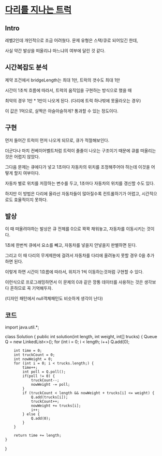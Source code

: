 # [다리를 지나는 트럭](https://school.programmers.co.kr/learn/courses/30/lessons/42583)

## Intro

레벨2인데 개인적으로 조금 어려웠다. 문제 유형은 스택/큐로 되어있긴 한데, 

사실 약간 발상을 떠올리냐 마느냐의 여부에 달린 것 같다.

## 시간복잡도 분석

제약 조건에서 bridgeLength는 최대 1만, 트럭의 갯수도 최대 1만

시간이 1초씩 흐름에 따라서, 트럭의 움직임을 구현하는 방식으로 했을 때

최악의 경우 1만 * 1만이 나오게 된다. (다리에 트럭 하나밖에 못올라오는 경우)

이 값은 1억으로, 살짝은 아슬아슬하게? 통과할 수 있는 정도이다.

## 구현

먼저 들어간 트럭이 먼저 나오게 되므로, 큐가 적절해보인다.

더군다나 마치 컨베이어벨트처럼 트럭이 줄줄이 나오는 구조이기 때문에 큐를 떠올리는것은 어렵지 않았다.

그다음 문제는 큐에다가 넣고 1초마다 자동차의 위치를 조정해주어야 하는데 이것을 어떻게 할지 여부이다.

자동차 별로 위치를 저장하는 변수를 두고, 1초마다 자동차의 위치를 갱신할 수도 있다.

하지만 이 방법은 다리에 올라선 자동차들이 많아질수록 컨트롤하기가 어렵고, 시간적으로도 효율적이지 못하다.

## 발상

이 때 떠올려야하는 발상은 큐 전체를 0으로 꽉꽉 채워놓고, 자동차를 이동시키는 것이다.

1초에 한번씩 큐에서 요소를 빼고, 자동차를 넣을지 안넣을지 판별하면 된다.

그리고 이 때 다리의 무게제한에 걸려서 자동차를 다리에 올려놓지 못할 경우 0을 추가하면 된다.

이렇게 하면 시간이 1흐름에 따라서, 위치가 1씩 이동하는것처럼 구현할 수 있다.

이런식으로 프로그래밍하면서 이 문제의 0과 같은 깡통 데이터를 사용하는 것은 생각보다 흔하므로 꼭 기억해두자.

(디자인 패턴에서 null객체패턴도 비슷하게 생각이 난다)

## 코드

import java.util.*;

class Solution {
    public int solution(int length, int weight, int[] trucks) {
        Queue<Integer> Q = new LinkedList<>();
        for (int i = 0; i < length; i++) Q.add(0);
        
        int time = 0;
        int truckCount = 0;
        int nowWeight = 0;
        for (int i = 0; i < trucks.length;) {
            time++;
            int poll = Q.poll();
            if(poll != 0) {
                truckCount--;
                nowWeight -= poll;
            }
            if (truckCount < length && nowWeight + trucks[i] <= weight) {
                Q.add(trucks[i]);
                truckCount++;
                nowWeight += trucks[i];
                i++;
            } else {
                Q.add(0);
            }
        }
        
        return time += length;
    }
}
